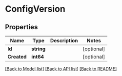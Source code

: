 # ConfigVersion

## Properties

Name | Type | Description | Notes
------------ | ------------- | ------------- | -------------
**Id** | **string** |  | [optional] 
**Created** | **int64** |  | [optional] 

[[Back to Model list]](../README.md#documentation-for-models) [[Back to API list]](../README.md#documentation-for-api-endpoints) [[Back to README]](../README.md)


